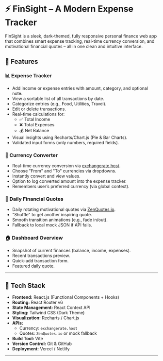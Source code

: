 # ⚡ FinSight – A Modern Expense Tracker

FinSight is a sleek, dark-themed, fully responsive personal finance web app that combines smart expense tracking, real-time currency conversion, and motivational financial quotes – all in one clean and intuitive interface.



## 📌 Features

### 📊 Expense Tracker
- Add income or expense entries with amount, category, and optional note.
- View a sortable list of all transactions by date.
- Categorize entries (e.g., Food, Utilities, Travel).
- Edit or delete transactions.
- Real-time calculations for:
  - ✅ Total Income
  - ❌ Total Expenses
  - 💰 Net Balance
- Visual insights using Recharts/Chart.js (Pie & Bar Charts).
- Validated input forms (only numbers, required fields).

### 💱 Currency Converter
- Real-time currency conversion via [exchangerate.host](https://exchangerate.host/).
- Choose "From" and "To" currencies via dropdowns.
- Instantly convert and view values.
- Option to log converted amount into the expense tracker.
- Remembers user’s preferred currency (via global context).

### 💬 Daily Financial Quotes
- Daily rotating motivational quotes via [ZenQuotes.io](https://zenquotes.io/).
- "Shuffle" to get another inspiring quote.
- Smooth transition animations (e.g., fade in/out).
- Fallback to local mock JSON if API fails.

### 🏠 Dashboard Overview
- Snapshot of current finances (balance, income, expenses).
- Recent transactions preview.
- Quick-add transaction form.
- Featured daily quote.

---

## 🧰 Tech Stack

- **Frontend:** React.js (Functional Components + Hooks)
- **Routing:** React Router v6
- **State Management:** React Context API
- **Styling:** Tailwind CSS (Dark Theme)
- **Visualization:** Recharts / Chart.js
- **APIs:**
  - Currency: `exchangerate.host`
  - Quotes: `ZenQuotes.io` or mock fallback
- **Build Tool:** Vite
- **Version Control:** Git & GitHub
- **Deployment:** Vercel / Netlify

---

